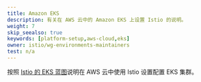 ```yaml
---
title: Amazon EKS
description: 有关在 AWS 云中的 Amazon EKS 上设置 Istio 的说明。
weight: 7
skip_seealso: true
keywords: [platform-setup,aws-cloud,eks]
owner: istio/wg-environments-maintainers
test: n/a
---
```


按照 [Istio 的 EKS 蓝图](https://github.com/aws-ia/terraform-aws-eks-blueprints/tree/main/examples/istio)说明在 AWS 云中使用 Istio 设置配置 EKS 集群。
